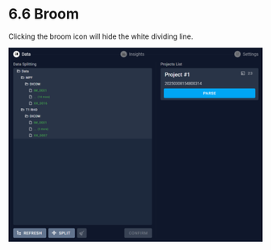 # 6.6 Broom

Clicking the broom icon will hide the white dividing line.

![Image_47](../images/image_47.png)

